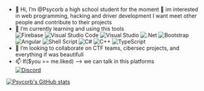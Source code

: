 - 👋 Hi, I’m @Psycorb a high school student for the moment 👀 im interested in web programming, hacking and driver development I want meet other people and contribute to their projects
- 🌱 I’m currently learning and using this tools<br>
<img alt="Firebase" src="https://img.shields.io/badge/firebase-%23039BE5.svg?&style=for-the-badge&logo=firebase"/> <img alt="Visual Studio Code" src="https://img.shields.io/badge/VisualStudioCode-0078d7.svg?&style=for-the-badge&logo=visual-studio-code&logoColor=white"/>
<img alt="Visual Studio" src="https://img.shields.io/badge/VisualStudio-5C2D91.svg?&style=for-the-badge&logo=visual-studio&logoColor=white"/> <img alt=".Net" src="https://img.shields.io/badge/.NET-5C2D91?style=for-the-badge&logo=.net&logoColor=white"/>
<img alt="Bootstrap" src="https://img.shields.io/badge/bootstrap-%23563D7C.svg?&style=for-the-badge&logo=bootstrap&logoColor=white"/> <img alt="Angular" src="https://img.shields.io/badge/angular-%23DD0031.svg?&style=for-the-badge&logo=angular&logoColor=white"/>
<img alt="Shell Script" src="https://img.shields.io/badge/shell_script-%23121011.svg?&style=for-the-badge&logo=gnu-bash&logoColor=white"/> <img alt="C#" src="https://img.shields.io/badge/c%23-%23239120.svg?&style=for-the-badge&logo=c-sharp&logoColor=white"/>
<img alt="C++" src="https://img.shields.io/badge/c++-%2300599C.svg?&style=for-the-badge&logo=c%2B%2B&ogoColor=white"/> <img alt="TypeScript" src="https://img.shields.io/badge/typescript-%23007ACC.svg?&style=for-the-badge&logo=typescript&logoColor=white"/>
- 💞️ I’m looking to collaborate on CTF teams, cibersec projects, and everything if was beautifull
- 📫 If($you == me.liked) --> we can talk in this platforms<br>
[<img alt="Discord" src="https://img.shields.io/badge/Psycorb-%237289DA.svg?&style=for-the-badge&logo=discord&logoColor=white"/>](https://discord.gg/AT2CE3EkmG)

[![Psycorb's GitHub stats](https://github-readme-stats.vercel.app/api?username=Psycorb&show_icons=true&theme=yeblu)](https://github.com/Psycorb)


